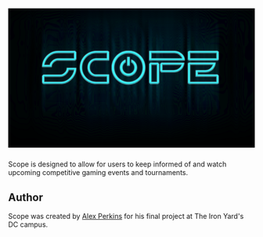 # ![Scope](build/images/scope-logo04.png)

Scope is designed to allow for users to keep informed of and watch upcoming competitive gaming events and tournaments.


## Author

 Scope was created by [Alex Perkins](https://github.com/ac-perkins) for his final project at The Iron Yard's DC campus.
